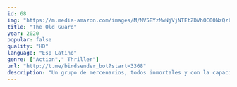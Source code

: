 ```yaml
---
id: 68
img: "https://m.media-amazon.com/images/M/MV5BYzMwNjVjNTEtZDVhOC00NzQzLTg0MGYtMGI1Yzc0Nzg2MjNmXkEyXkFqcGc@._V1_SX300.jpg"
title: "The Old Guard"
year: 2020
popular: false
quality: "HD"
language: "Esp Latino"
genre: ["Action"," Thriller"]
url: "http://t.me/birdsender_bot?start=3368"
description: "Un grupo de mercenarios, todos inmortales y con la capacidad de curarse a sí mismos, descubren que alguien sabe su secreto y deben luchar para proteger su libertad."
---
```

